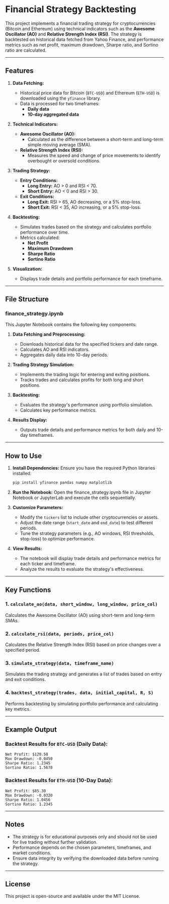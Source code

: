 # Financial Strategy Backtesting

This project implements a financial trading strategy for cryptocurrencies (Bitcoin and Ethereum) using technical indicators such as the **Awesome Oscillator (AO)** and **Relative Strength Index (RSI)**. The strategy is backtested on historical data fetched from Yahoo Finance, and performance metrics such as net profit, maximum drawdown, Sharpe ratio, and Sortino ratio are calculated.

---

## Features

1. **Data Fetching:**
   - Historical price data for Bitcoin (`BTC-USD`) and Ethereum (`ETH-USD`) is downloaded using the `yfinance` library.
   - Data is processed for two timeframes:
     - **Daily data**
     - **10-day aggregated data**

2. **Technical Indicators:**
   - **Awesome Oscillator (AO):**
     - Calculated as the difference between a short-term and long-term simple moving average (SMA).
   - **Relative Strength Index (RSI):**
     - Measures the speed and change of price movements to identify overbought or oversold conditions.

3. **Trading Strategy:**
   - **Entry Conditions:**
     - **Long Entry:** AO > 0 and RSI < 70.
     - **Short Entry:** AO < 0 and RSI > 30.
   - **Exit Conditions:**
     - **Long Exit:** RSI > 65, AO decreasing, or a 5% stop-loss.
     - **Short Exit:** RSI < 35, AO increasing, or a 5% stop-loss.

4. **Backtesting:**
   - Simulates trades based on the strategy and calculates portfolio performance over time.
   - Metrics calculated:
     - **Net Profit**
     - **Maximum Drawdown**
     - **Sharpe Ratio**
     - **Sortino Ratio**

5. **Visualization:**
   - Displays trade details and portfolio performance for each timeframe.

---

## File Structure

### finance_strategy.ipynb
This Jupyter Notebook contains the following key components:

1. **Data Fetching and Preprocessing:**
   - Downloads historical data for the specified tickers and date range.
   - Calculates AO and RSI indicators.
   - Aggregates daily data into 10-day periods.

2. **Trading Strategy Simulation:**
   - Implements the trading logic for entering and exiting positions.
   - Tracks trades and calculates profits for both long and short positions.

3. **Backtesting:**
   - Evaluates the strategy's performance using portfolio simulation.
   - Calculates key performance metrics.

4. **Results Display:**
   - Outputs trade details and performance metrics for both daily and 10-day timeframes.

---

## How to Use

1. **Install Dependencies:**
   Ensure you have the required Python libraries installed:
   ```bash
   pip install yfinance pandas numpy matplotlib
   ```

2. **Run the Notebook:**
   Open the finance_strategy.ipynb file in Jupyter Notebook or JupyterLab and execute the cells sequentially.

3. **Customize Parameters:**
   - Modify the `tickers` list to include other cryptocurrencies or assets.
   - Adjust the date range (`start_date` and `end_date`) to test different periods.
   - Tune the strategy parameters (e.g., AO windows, RSI thresholds, stop-loss) to optimize performance.

4. **View Results:**
   - The notebook will display trade details and performance metrics for each ticker and timeframe.
   - Analyze the results to evaluate the strategy's effectiveness.

---

## Key Functions

### 1. `calculate_ao(data, short_window, long_window, price_col)`
Calculates the Awesome Oscillator (AO) using short-term and long-term SMAs.

### 2. `calculate_rsi(data, periods, price_col)`
Calculates the Relative Strength Index (RSI) based on price changes over a specified period.

### 3. `simulate_strategy(data, timeframe_name)`
Simulates the trading strategy and generates a list of trades based on entry and exit conditions.

### 4. `backtest_strategy(trades, data, initial_capital, R, S)`
Performs backtesting by simulating portfolio performance and calculating key metrics.

---

## Example Output

### Backtest Results for `BTC-USD` (Daily Data):
```
Net Profit: $120.50
Max Drawdown: -0.0450
Sharpe Ratio: 1.2345
Sortino Ratio: 1.5678
```

### Backtest Results for `ETH-USD` (10-Day Data):
```
Net Profit: $85.30
Max Drawdown: -0.0320
Sharpe Ratio: 1.0456
Sortino Ratio: 1.2345
```

---

## Notes

- The strategy is for educational purposes only and should not be used for live trading without further validation.
- Performance depends on the chosen parameters, timeframes, and market conditions.
- Ensure data integrity by verifying the downloaded data before running the strategy.

---

## License

This project is open-source and available under the MIT License.